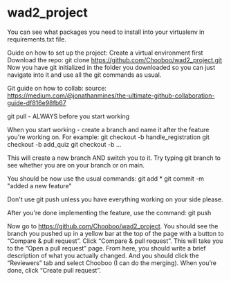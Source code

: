 # wad2_project

You can see what packages you need to install into your virtualenv in requirements.txt file.

Guide on how to set up the project:
Create a virtual environment first
Download the repo: git clone https://github.com/Chooboo/wad2_project.git
Now you have git initialized in the folder you downloaded so you can just navigate into it and use all the git commands as usual.


Git guide on how to collab:
source: https://medium.com/@jonathanmines/the-ultimate-github-collaboration-guide-df816e98fb67

git pull - ALWAYS before you start working

When you start working - create a branch and name it after the feature you're working on.
For example:
git checkout -b handle_registration
git checkout -b add_quiz
git checkout -b ...

This will create a new branch AND switch you to it.
Try typing git branch to see whether you are on your branch or on main.

You should be now use the usual commands:
git add *
git commit -m "added a new feature"

Don't use git push unless you have everything working on your side please.

After you're done implementing the feature, use the command:
git push

Now go to https://github.com/Chooboo/wad2_project. 
You should see the branch you pushed up in a yellow bar at the top of the page with a button to “Compare & pull request”.
Click “Compare & pull request”. This will take you to the “Open a pull request” page. 
From here, you should write a brief description of what you actually changed. 
And you should click the “Reviewers” tab and select Chooboo (I can do the merging). When you’re done, click “Create pull request”.
